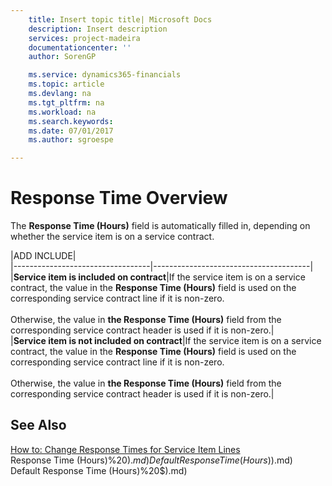 ```yaml
---
    title: Insert topic title| Microsoft Docs
    description: Insert description
    services: project-madeira
    documentationcenter: ''
    author: SorenGP

    ms.service: dynamics365-financials
    ms.topic: article
    ms.devlang: na
    ms.tgt_pltfrm: na
    ms.workload: na
    ms.search.keywords:
    ms.date: 07/01/2017
    ms.author: sgroespe

---
```

# Response Time Overview
The **Response Time (Hours)** field is automatically filled in, depending on whether the service item is on a service contract.  
  
|ADD INCLUDE<!--[!INCLUDE[bp_tableoption](../../includes/bp_tabledescription_md.md)]-->|  
|----------------------------------|---------------------------------------|  
|**Service item is included on contract**|If the service item is on a service contract, the value in the **Response Time (Hours)** field is used on the corresponding service contract line if it is non-zero.<br /><br /> Otherwise, the value in **the Response Time (Hours)** field from the corresponding service contract header is used if it is non-zero.|  
|**Service item is not included on contract**|If the service item is on a service contract, the value in the **Response Time (Hours)** field is used on the corresponding service contract line if it is non-zero.<br /><br /> Otherwise, the value in **the Response Time (Hours)** field from the corresponding service contract header is used if it is non-zero.|  
  
## See Also  
 [How to: Change Response Times for Service Item Lines](../how-to-change-response-times-for-service-item-lines.md)   
 Response Time (Hours)%20$).md)   
 Default Response Time (Hours)%20$).md)   
 Default Response Time (Hours)%20$).md)
